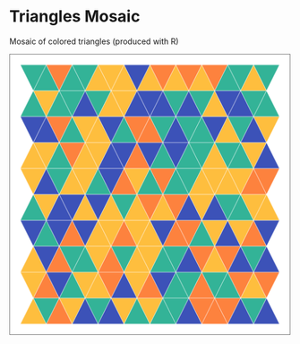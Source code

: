 # Triangles Mosaic

Mosaic of colored triangles (produced with R)

<img src="triangles-mosaic.png" width="500" style="border:1px solid #777777">
